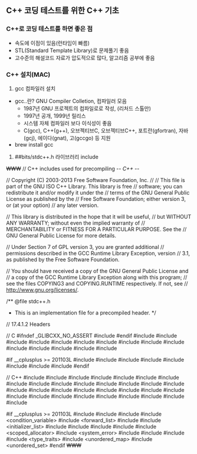 ## C++ 코딩 테스트를 위한 C++ 기초

### C++로 코딩 테스트를 하면 좋은 점

- 속도에 이점이 있음(런타임이 빠름)
- STL(Standard Template Library)로 문제풀기 좋음
- 고수준의 해설코드 자료가 압도적으로 많다, 알고리즘 공부에 좋음

### C++ 설치(MAC)

1. gcc 컴파일러 설치

- gcc..란? GNU Compiler Colletion, 컴파일러 모음
  - 1987년 GNU 프로젝트의 컴파일로로 작성, (리처드 스톨만)
  - 1997년 공개, 1999년 릴리스
  - 시스템 자체 컴파일러 보다 이식성이 좋음
  - C(gcc), C++(g++), 오브젝티브C, 오브젝티브C++, 포트란(gfortran), 자바(gcj), 에이다(gnat), 고(gccgo) 등 지원
- brew install gcc

1. ##bits/stdc++.h 라이브러리 include

₩₩₩
// C++ includes used for precompiling -_- C++ -_-

// Copyright (C) 2003-2013 Free Software Foundation, Inc.
//
// This file is part of the GNU ISO C++ Library. This library is free
// software; you can redistribute it and/or modify it under the
// terms of the GNU General Public License as published by the
// Free Software Foundation; either version 3, or (at your option)
// any later version.

// This library is distributed in the hope that it will be useful,
// but WITHOUT ANY WARRANTY; without even the implied warranty of
// MERCHANTABILITY or FITNESS FOR A PARTICULAR PURPOSE. See the
// GNU General Public License for more details.

// Under Section 7 of GPL version 3, you are granted additional
// permissions described in the GCC Runtime Library Exception, version
// 3.1, as published by the Free Software Foundation.

// You should have received a copy of the GNU General Public License and
// a copy of the GCC Runtime Library Exception along with this program;
// see the files COPYING3 and COPYING.RUNTIME respectively. If not, see
// <http://www.gnu.org/licenses/>.

/\*\* @file stdc++.h

- This is an implementation file for a precompiled header.
  \*/

// 17.4.1.2 Headers

// C
#ifndef \_GLIBCXX_NO_ASSERT
#include <cassert>
#endif
#include <cctype>
#include <cerrno>
#include <cfloat>
#include <ciso646>
#include <climits>
#include <clocale>
#include <cmath>
#include <csetjmp>
#include <csignal>
#include <cstdarg>
#include <cstddef>
#include <cstdio>
#include <cstdlib>
#include <cstring>
#include <ctime>

#if \_\_cplusplus >= 201103L
#include <ccomplex>
#include <cfenv>
#include <cinttypes>
#include <cstdbool>
#include <cstdint>
#include <ctgmath>
#include <cwchar>
#include <cwctype>
#endif

// C++
#include <algorithm>
#include <bitset>
#include <complex>
#include <deque>
#include <exception>
#include <fstream>
#include <functional>
#include <iomanip>
#include <ios>
#include <iosfwd>
#include <iostream>
#include <istream>
#include <iterator>
#include <limits>
#include <list>
#include <locale>
#include <map>
#include <memory>
#include <new>
#include <numeric>
#include <ostream>
#include <queue>
#include <set>
#include <sstream>
#include <stack>
#include <stdexcept>
#include <streambuf>
#include <string>
#include <typeinfo>
#include <utility>
#include <valarray>
#include <vector>

#if \_\_cplusplus >= 201103L
#include <array>
#include <atomic>
#include <chrono>
#include <condition_variable>
#include <forward_list>
#include <future>
#include <initializer_list>
#include <mutex>
#include <random>
#include <ratio>
#include <regex>
#include <scoped_allocator>
#include <system_error>
#include <thread>
#include <tuple>
#include <typeindex>
#include <type_traits>
#include <unordered_map>
#include <unordered_set>
#endif
₩₩₩
